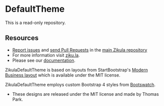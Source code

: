 DefaultTheme
============

This is a read-only repository.

Resources
---------

  * [Report issues](https://github.com/zikula/default/issues) and
    [send Pull Requests](https://github.com/zikula/default/pulls)
    in the [main Zikula repository](https://github.com/zikula/default)
  * For more information visit [ziku.la](https://ziku.la/).
  * Please see our [documentation](https://docs.ziku.la).

ZikulaDefaultTheme is based on layouts from StartBootstrap's [Modern Business layout](https://startbootstrap.com/template/modern-business) which is available under the MIT license.

ZikulaDefaultTheme employs custom Bootstrap 4 styles from [Bootswatch](https://bootswatch.com/).

- These designs are released under the MIT license and made by Thomas Park.
